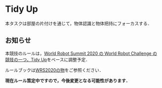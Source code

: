 # Tidy Up
本タスクは部屋の片付けを通じて，物体認識と物体把持にフォーカスする．

## お知らせ
本競技のルールは，[World Robot Summit 2020 の World Robot Challenge の競技の一つ，Tidy Up](https://worldrobotsummit.org)をベースに調整予定．

ルールブックは[WRS2020の物](https://worldrobotsummit.org/wrs2020/challenge/download/Rules/DetailedRules_Partner_EN.pdf)をご参照ください．

**現在ルール策定中ですので，今後変更となる可能性があります．**

